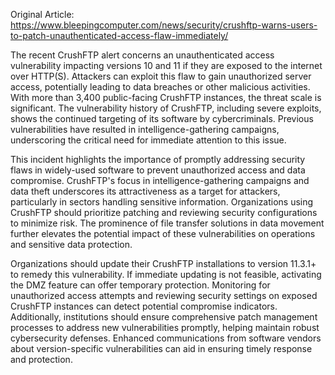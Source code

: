 Original Article: https://www.bleepingcomputer.com/news/security/crushftp-warns-users-to-patch-unauthenticated-access-flaw-immediately/

The recent CrushFTP alert concerns an unauthenticated access vulnerability impacting versions 10 and 11 if they are exposed to the internet over HTTP(S). Attackers can exploit this flaw to gain unauthorized server access, potentially leading to data breaches or other malicious activities. With more than 3,400 public-facing CrushFTP instances, the threat scale is significant. The vulnerability history of CrushFTP, including severe exploits, shows the continued targeting of its software by cybercriminals. Previous vulnerabilities have resulted in intelligence-gathering campaigns, underscoring the critical need for immediate attention to this issue.

This incident highlights the importance of promptly addressing security flaws in widely-used software to prevent unauthorized access and data compromise. CrushFTP's focus in intelligence-gathering campaigns and data theft underscores its attractiveness as a target for attackers, particularly in sectors handling sensitive information. Organizations using CrushFTP should prioritize patching and reviewing security configurations to minimize risk. The prominence of file transfer solutions in data movement further elevates the potential impact of these vulnerabilities on operations and sensitive data protection.

Organizations should update their CrushFTP installations to version 11.3.1+ to remedy this vulnerability. If immediate updating is not feasible, activating the DMZ feature can offer temporary protection. Monitoring for unauthorized access attempts and reviewing security settings on exposed CrushFTP instances can detect potential compromise indicators. Additionally, institutions should ensure comprehensive patch management processes to address new vulnerabilities promptly, helping maintain robust cybersecurity defenses. Enhanced communications from software vendors about version-specific vulnerabilities can aid in ensuring timely response and protection.